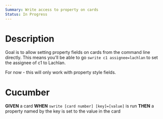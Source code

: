 ```yaml
---
Summary: Write access to property on cards
Status: In Progress
---
```


# Description

Goal is to allow setting property fields on cards from the command line
directly. This means you'll be able to go `swrite c1 assignee=lachlan` to set
the assignee of c1 to Lachlan.

For now - this will only work with property style fields.

# Cucumber

**GIVEN** a card
**WHEN** `swrite [card number] [key]=[value]` is run
**THEN** a property named by the key is set to the value in the card
